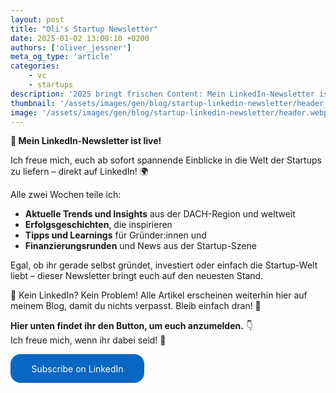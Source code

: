 ```yaml
---
layout: post
title: "Oli's Startup Newsletter"
date: 2025-01-02 13:00:10 +0200
authors: ['oliver_jessner']
meta_og_type: 'article'
categories:
    - vc
    - startups
description: '2025 bringt frischen Content: Mein LinkedIn-Newsletter ist da! 🚀 Kurz, spannend, direkt aus der Startup-Welt – alle zwei Wochen.'
thumbnail: '/assets/images/gen/blog/startup-linkedin-newsletter/header_thumbnail.webp'
image: '/assets/images/gen/blog/startup-linkedin-newsletter/header.webp'
---
```


**🚀 Mein LinkedIn-Newsletter ist live!**

Ich freue mich, euch ab sofort spannende Einblicke in die Welt der Startups zu liefern – direkt auf LinkedIn! 🌍

Alle zwei Wochen teile ich:

-   **Aktuelle Trends und Insights** aus der DACH-Region und weltweit
-   **Erfolgsgeschichten**, die inspirieren
-   **Tipps und Learnings** für Gründer:innen und
-   **Finanzierungsrunden** und News aus der Startup-Szene

Egal, ob ihr gerade selbst gründet, investiert oder einfach die Startup-Welt liebt – dieser Newsletter bringt euch auf den neuesten Stand.

📢 Kein LinkedIn? Kein Problem!
Alle Artikel erscheinen weiterhin hier auf meinem Blog, damit du nichts verpasst. Bleib einfach dran! 🙌

**Hier unten findet ihr den Button, um euch anzumelden.** 👇  
Ich freue mich, wenn ihr dabei seid! 🙌

<style>
      .libutton {
        display: flex;
        flex-direction: column;
        justify-content: center;
        padding: 7px;
        text-align: center;
        outline: none;
        text-decoration: none !important;
        color: #ffffff !important;
        width: 200px;
        height: 32px;
        border-radius: 16px;
        background-color: #0A66C2;
        font-family: "SF Pro Text", Helvetica, sans-serif;
      }
    </style>

<a class="libutton" href="https://www.linkedin.com/build-relation/newsletter-follow?entityUrn=7280323554103971840" target="_blank">Subscribe on LinkedIn</a>

